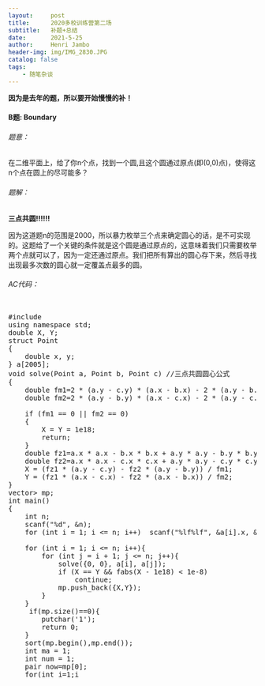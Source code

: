 ```yaml
---
layout:     post
title:      2020多校训练营第二场
subtitle:   补题+总结
date:       2021-5-25
author:     Henri Jambo
header-img: img/IMG_2830.JPG
catalog: false
tags:
    - 随笔杂谈
---
```




<b> 因为是去年的题，所以要开始慢慢的补！</b>

<h4>B题:	Boundary</h4>

<h6>题意：</h6>

在二维平面上，给了你n个点，找到一个圆,且这个圆通过原点(即(0,0)点)，使得这n个点在圆上的尽可能多？

<h6>题解：</h6>

<b>三点共圆!!!!!!</b>

因为这道题n的范围是2000，所以暴力枚举三个点来确定圆心的话，是不可实现的。这题给了一个关键的条件就是这个圆是通过原点的，这意味着我们只需要枚举两个点就可以了，因为一定还通过原点。我们把所有算出的圆心存下来，然后寻找出现最多次数的圆心就一定覆盖点最多的圆。

<h6>AC代码：</h6>

<pre>

#include <bits/stdc++.h>
using namespace std;
double X, Y;
struct Point
{
    double x, y;
} a[2005];
void solve(Point a, Point b, Point c) //三点共圆圆心公式
{
    double fm1=2 * (a.y - c.y) * (a.x - b.x) - 2 * (a.y - b.y) * (a.x - c.x);
    double fm2=2 * (a.y - b.y) * (a.x - c.x) - 2 * (a.y - c.y) * (a.x - b.x);

    if (fm1 == 0 || fm2 == 0)
    {
        X = Y = 1e18;
        return;
    }
    double fz1=a.x * a.x - b.x * b.x + a.y * a.y - b.y * b.y;
    double fz2=a.x * a.x - c.x * c.x + a.y * a.y - c.y * c.y;
    X = (fz1 * (a.y - c.y) - fz2 * (a.y - b.y)) / fm1;
    Y = (fz1 * (a.x - c.x) - fz2 * (a.x - b.x)) / fm2;
}
vector<pair<double,double>> mp;
int main()
{
    int n;
    scanf("%d", &n);
    for (int i = 1; i <= n; i++)  scanf("%lf%lf", &a[i].x, &a[i].y);

    for (int i = 1; i <= n; i++){
        for (int j = i + 1; j <= n; j++){
            solve({0, 0}, a[i], a[j]);
            if (X == Y && fabs(X - 1e18) < 1e-8)
                continue;
            mp.push_back({X,Y});
        }
    }
     if(mp.size()==0){
        putchar('1');
        return 0;
    }
    sort(mp.begin(),mp.end());
    int ma = 1;
    int num = 1;
    pair<double,double> now=mp[0];
    for(int i=1;i<mp.size();i++){
       if(mp[i]==now) ++num;
       else{
            now=mp[i];
            ma=max(ma,num);
            num=1;
       }
       ma=max(ma,num);
    }

    for (int i = 1; i <= n; i++){
        if (i * (i - 1) == ma * 2){
            printf("%d", i);
            return 0;
        }
    }

    return 0;
}
</pre>



